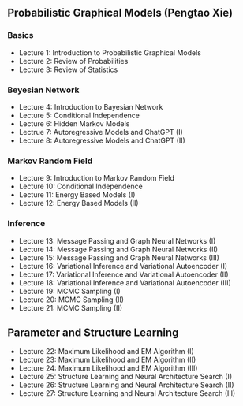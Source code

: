 ## Probabilistic Graphical Models (Pengtao Xie)

### Basics
* Lecture 1: Introduction to Probabilistic Graphical Models
* Lecture 2: Review of Probabilities
* Lecture 3: Review of Statistics

### Beyesian Network
* Lecture 4: Introduction to Bayesian Network
* Lecture 5: Conditional Independence
* Lecture 6: Hidden Markov Models
* Lectrue 7: Autoregressive Models and ChatGPT (I)
* Lecture 8: Autoregressive Models and ChatGPT (II)

### Markov Random Field
* Lecture 9: Introduction to Markov Random Field
* Lecture 10: Conditional Independence
* Lecture 11: Energy Based Models (I)
* Lecture 12: Energy Based Models (II)


### Inference
* Lecture 13: Message Passing and Graph Neural Networks (I)
* Lecture 14: Message Passing and Graph Neural Networks (II)
* Lecture 15: Message Passing and Graph Neural Networks (III)
* Lecture 16: Variational Inference and Variational Autoencoder (I)
* Lecture 17: Variational Inference and Variational Autoencoder (II)
* Lecture 18: Variational Inference and Variational Autoencoder (III)
* Lecture 19: MCMC Sampling (I)
* Lecture 20: MCMC Sampling (II)
* Lecture 21: MCMC Sampling (II)

## Parameter and Structure Learning
* Lecture 22: Maximum Likelihood and EM Algorithm (I)
* Lecture 23: Maximum Likelihood and EM Algorithm (II)
* Lecture 24: Maximum Likelihood and EM Algorithm (III)
* Lecture 25: Structure Learning and Neural Architecture Search (I)
* Lecture 26: Structure Learning and Neural Architecture Search (II)
* Lecture 27: Structure Learning and Neural Architecture Search (III)





